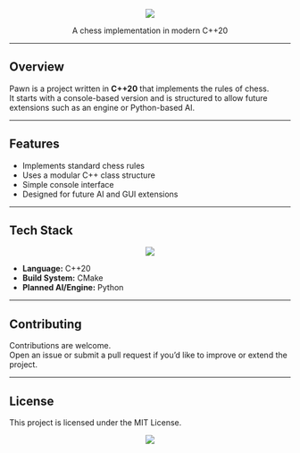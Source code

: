 <!-- Top Banner -->
<p align="center" style="margin-bottom:0;">
  <img src="https://capsule-render.vercel.app/api?type=waving&color=000000,ffffff&height=220&section=header&text=Pawn&fontSize=75&fontColor=ffffff&width=100%"/>
</p>
<p align="center">
  A chess implementation in modern C++20
</p>

---

## Overview

Pawn is a project written in **C++20** that implements the rules of chess.  
It starts with a console-based version and is structured to allow future extensions such as an engine or Python-based AI.

---

## Features

- Implements standard chess rules  
- Uses a modular C++ class structure  
- Simple console interface  
- Designed for future AI and GUI extensions  

---

## Tech Stack

<p align="center">
  <img src="https://skillicons.dev/icons?i=cpp,git&theme=dark" />
</p>

- **Language:** C++20  
- **Build System:** CMake  
- **Planned AI/Engine:** Python  

---

## Contributing

Contributions are welcome.  
Open an issue or submit a pull request if you’d like to improve or extend the project.  

---

## License

This project is licensed under the MIT License.

<!-- Footer Banner -->
<p align="center" style="margin-top:0;">
  <img src="https://capsule-render.vercel.app/api?type=waving&color=ffffff,000000&height=120&section=footer&width=100%"/>
</p>
